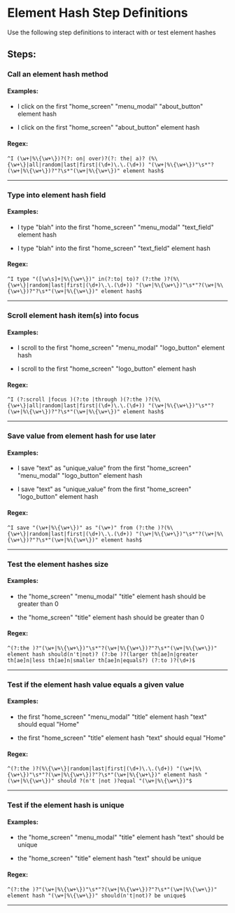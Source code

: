 # Element Hash Step Definitions

Use the following step definitions to interact with or test element hashes
## Steps: 

### Call an element hash method
 
#### Examples: 

*  I click on the first "home_screen" "menu_modal" "about_button" element hash

*  I click on the first "home_screen" "about_button" element hash


#### Regex: 

 ```
^I (\w+|%\{\w+\})?(?: on| over)?(?: the| a)? (%\{\w+\}|all|random|last|first|(\d+)\.\.(\d+)) "(\w+|%\{\w+\})"\s*"?(\w+|%\{\w+\})?"?\s*"(\w+|%\{\w+\})" element hash$
```

----

### Type into element hash field
 
#### Examples: 

*  I type "blah" into the first "home_screen" "menu_modal" "text_field" element hash

*  I type "blah" into the first "home_screen" "text_field" element hash


#### Regex: 

 ```
^I type "([\w\s]+|%\{\w+\})" in(?:to| to)? (?:the )?(%\{\w+\}|random|last|first|(\d+)\.\.(\d+)) "(\w+|%\{\w+\})"\s*"?(\w+|%\{\w+\})?"?\s*"(\w+|%\{\w+\})" element hash$
```

----

### Scroll element hash item(s) into focus
 
#### Examples: 

*  I scroll to the first "home_screen" "menu_modal" "logo_button" element hash

*  I scroll to the first "home_screen" "logo_button" element hash


#### Regex: 

 ```
^I (?:scroll |focus )(?:to |through )(?:the )?(%\{\w+\}|all|random|last|first|(\d+)\.\.(\d+)) "(\w+|%\{\w+\})"\s*"?(\w+|%\{\w+\})?"?\s*"(\w+|%\{\w+\})" element hash$
```

----

### Save value from element hash for use later
 
#### Examples: 

*  I save "text" as "unique_value" from the first "home_screen" "menu_modal" "logo_button" element hash

*  I save "text" as "unique_value" from the first "home_screen" "logo_button" element hash


#### Regex: 

 ```
^I save "(\w+|%\{\w+\})" as "(\w+)" from (?:the )?(%\{\w+\}|random|last|first|(\d+)\.\.(\d+)) "(\w+|%\{\w+\})"\s*"?(\w+|%\{\w+\})?"?\s*"(\w+|%\{\w+\})" element hash$
```

----

### Test the element hashes size
 
#### Examples: 

*  the "home_screen" "menu_modal" "title" element hash should be greater than 0

*  the "home_screen" "title" element hash should be greater than 0


#### Regex: 

 ```
^(?:the )?"(\w+|%\{\w+\})"\s*"?(\w+|%\{\w+\})?"?\s*"(\w+|%\{\w+\})" element hash should(n't|not)? (?:be )?(larger th[ae]n|greater th[ae]n|less th[ae]n|smaller th[ae]n|equals?) (?:to )?(\d+)$
```

----

### Test if the element hash value equals a given value
 
#### Examples: 

*  the first "home_screen" "menu_modal" "title" element hash "text" should equal "Home"

*  the first "home_screen" "title" element hash "text" should equal "Home"


#### Regex: 

 ```
^(?:the )?(%\{\w+\}|random|last|first|(\d+)\.\.(\d+)) "(\w+|%\{\w+\})"\s*"?(\w+|%\{\w+\})?"?\s*"(\w+|%\{\w+\})" element hash "(\w+|%\{\w+\})" should ?(n't |not )?equal "(\w+|%\{\w+\})"$
```

----

### Test if the element hash is unique
 
#### Examples: 

*  the "home_screen" "menu_modal" "title" element hash "text" should be unique

*  the "home_screen" "title" element hash "text" should be unique


#### Regex: 

 ```
^(?:the )?"(\w+|%\{\w+\})"\s*"?(\w+|%\{\w+\})?"?\s*"(\w+|%\{\w+\})" element hash "(\w+|%\{\w+\})" should(n't|not)? be unique$
```

----

